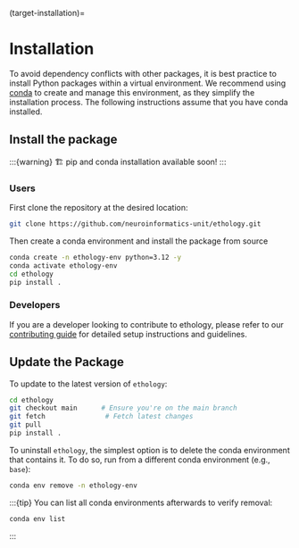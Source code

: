 (target-installation)=
# Installation

To avoid dependency conflicts with other packages, it is best practice to install Python packages within a virtual environment.
We recommend using [conda](conda:) to create and manage this environment, as they simplify the installation process.
The following instructions assume that you have conda installed.

## Install the package

:::{warning}
🏗️ pip and conda installation available soon!
:::


### Users
First clone the repository at the desired location:

```bash
git clone https://github.com/neuroinformatics-unit/ethology.git
```

Then create a conda environment and install the package from source
```sh
conda create -n ethology-env python=3.12 -y
conda activate ethology-env
cd ethology
pip install .
```

### Developers
If you are a developer looking to contribute to ethology, please refer to our [contributing guide](community/contributing.rst) for detailed setup instructions and guidelines.

## Update the Package

To update to the latest version of `ethology`:
```sh
cd ethology
git checkout main      # Ensure you're on the main branch
git fetch               # Fetch latest changes
git pull
pip install .
```

To uninstall `ethology`, the simplest option is to delete the conda environment that contains it. To do so, run from a different conda environment (e.g., `base`):
```sh
conda env remove -n ethology-env
```

:::{tip}
You can list all conda environments afterwards to verify removal:
```sh
conda env list
```
:::
